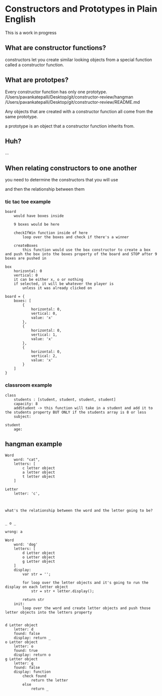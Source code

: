 # Constructors and Prototypes in Plain English

This is a work in progress

## What are constructor functions?

constructors let you create similar looking objects from a special function called a constructor function.

## What are prototpes?

Every constructor function has only one prototype. /Users/pavankatepalli/Desktop/git/constructor-review/hangman
/Users/pavankatepalli/Desktop/git/constructor-review/README.md

Any objects that are created with a constructor function all come from the same prototype.

a prototype is an object that a constructor function inherits from.

## Huh?

...

## When relating constructors to one another

you need to determine the constructors that you will use

and then the relationship between them

### tic tac toe example

	board
		would have boxes inside

		9 boxes would be here

		checkIfWin function inside of here 
			loop over the boxes and check if there's a winner

		createBoxes 
			this function would use the box constructor to create a box and push the box into the boxes property of the board and STOP after 9 boxes are pushed in

	box
		horizontal: 0
		vertical: 0
		it can be either x, o or nothing
		if selected, it will be whatever the player is 
			unless it was already clicked on

	board = {
		boxes: [
			{
				horizontal: 0,
				vertical: 0,
				value: 'x'
			},
			{
				horizontal: 0,
				vertical: 1,
				value: 'x'
			},
			{
				horizontal: 0,
				vertical: 2,
				value: 'x'
			}
		]
	}

### classroom example


	class
		students : [student, student, student, student]
		capacity: 8
		addStudent -> this function will take in a student and add it to the students property BUT ONLY if the students array is 8 or less
		subject:

	student
		age: 

## hangman example
	Word
		word: "cat",
		letters: [
			c letter object
			a letter object
			t letter object
		]

	Letter
		letter: 'c',



	what's the relationship between the word and the letter going to be?


	_ o _

	wrong: a

	Word
		word: 'dog'
		letters: [
			d Letter object
			o Letter object
			g Letter object
		]
		display: 
			var str = '';

			for loop over the letter objects and it's going to run the display on each letter object
				str = str + letter.display();

			return str
		init: 
			loop over the word and create letter objects and push those letter objects into the letters property


	d Letter object
		letter: d
		found: false
		display: return _
	o Letter object
		letter: o
		found: true
		display: return o
	g Letter object
		letter: g
		found: false
		display: function 
			check found 
				return the letter
			else
				return _









































